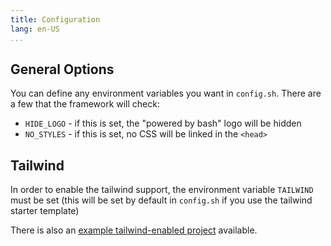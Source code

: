 ```yaml
---
title: Configuration
lang: en-US
...
```


## General Options

You can define any environment variables you want in `config.sh`. There are a few that the framework
will check:

- `HIDE_LOGO` - if this is set, the "powered by bash" logo will be hidden
- `NO_STYLES` - if this is set, no CSS will be linked in the `<head>`

## Tailwind

In order to enable the tailwind support, the environment variable `TAILWIND` must be set (this will
be set by default in `config.sh` if you use the tailwind starter template)

There is also an [example tailwind-enabled project](https://github.com/cgsdev0/bash-stack/tree/main/examples/tailwind) available.
